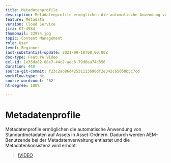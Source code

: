 ```yaml
---
title: Metadatenprofile
description: Metadatenprofile ermöglichen die automatische Anwendung von Standardmetadaten auf Assets in Asset-Ordnern. Dadurch werden AEM-Benutzende bei der Metadatenverwaltung entlastet und die Metadatenkonsistenz wird erhöht.
feature: Metadata
version: Cloud Service
jira: KT-4984
thumbnail: 33974.jpg
topic: Content Management
role: User
level: Beginner
last-substantial-update: 2021-09-18T00:00:00Z
doc-type: Feature Video
exl-id: 1e35da82-08e7-44c2-aec6-79d8ea74d556
duration: 448
source-git-commit: f23c2ab86d42531113690df2e342c65060b5c7cd
workflow-type: ht
source-wordcount: '62'
ht-degree: 100%

---
```


# Metadatenprofile

Metadatenprofile ermöglichen die automatische Anwendung von Standardmetadaten auf Assets in Asset-Ordnern. Dadurch werden AEM-Benutzende bei der Metadatenverwaltung entlastet und die Metadatenkonsistenz wird erhöht.

>[!VIDEO](https://video.tv.adobe.com/v/33974?quality=12&learn=on)
